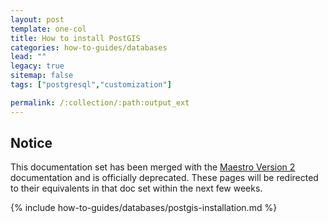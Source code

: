 ```yaml
---
layout: post
template: one-col
title: How to install PostGIS
categories: how-to-guides/databases
lead: ""
legacy: true
sitemap: false
tags: ["postgresql","customization"]

permalink: /:collection/:path:output_ext
---
```


## Notice
<div class="notice notice-warning"><p>This documentation set has been merged with the <a href="/maestro/">Maestro Version 2</a> documentation and is officially deprecated. These pages will be redirected to their equivalents in that doc set within the next few weeks.</p></div>
{% include how-to-guides/databases/postgis-installation.md %}
